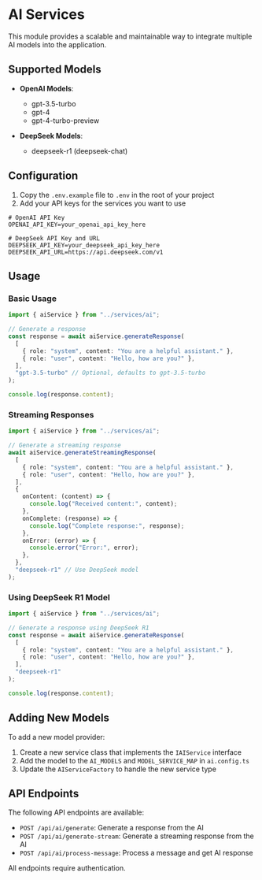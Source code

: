 # AI Services

This module provides a scalable and maintainable way to integrate multiple AI models into the application.

## Supported Models

- **OpenAI Models**:

  - gpt-3.5-turbo
  - gpt-4
  - gpt-4-turbo-preview

- **DeepSeek Models**:
  - deepseek-r1 (deepseek-chat)

## Configuration

1. Copy the `.env.example` file to `.env` in the root of your project
2. Add your API keys for the services you want to use

```
# OpenAI API Key
OPENAI_API_KEY=your_openai_api_key_here

# DeepSeek API Key and URL
DEEPSEEK_API_KEY=your_deepseek_api_key_here
DEEPSEEK_API_URL=https://api.deepseek.com/v1
```

## Usage

### Basic Usage

```typescript
import { aiService } from "../services/ai";

// Generate a response
const response = await aiService.generateResponse(
  [
    { role: "system", content: "You are a helpful assistant." },
    { role: "user", content: "Hello, how are you?" },
  ],
  "gpt-3.5-turbo" // Optional, defaults to gpt-3.5-turbo
);

console.log(response.content);
```

### Streaming Responses

```typescript
import { aiService } from "../services/ai";

// Generate a streaming response
await aiService.generateStreamingResponse(
  [
    { role: "system", content: "You are a helpful assistant." },
    { role: "user", content: "Hello, how are you?" },
  ],
  {
    onContent: (content) => {
      console.log("Received content:", content);
    },
    onComplete: (response) => {
      console.log("Complete response:", response);
    },
    onError: (error) => {
      console.error("Error:", error);
    },
  },
  "deepseek-r1" // Use DeepSeek model
);
```

### Using DeepSeek R1 Model

```typescript
import { aiService } from "../services/ai";

// Generate a response using DeepSeek R1
const response = await aiService.generateResponse(
  [
    { role: "system", content: "You are a helpful assistant." },
    { role: "user", content: "Hello, how are you?" },
  ],
  "deepseek-r1"
);

console.log(response.content);
```

## Adding New Models

To add a new model provider:

1. Create a new service class that implements the `IAIService` interface
2. Add the model to the `AI_MODELS` and `MODEL_SERVICE_MAP` in `ai.config.ts`
3. Update the `AIServiceFactory` to handle the new service type

## API Endpoints

The following API endpoints are available:

- `POST /api/ai/generate`: Generate a response from the AI
- `POST /api/ai/generate-stream`: Generate a streaming response from the AI
- `POST /api/ai/process-message`: Process a message and get AI response

All endpoints require authentication.
